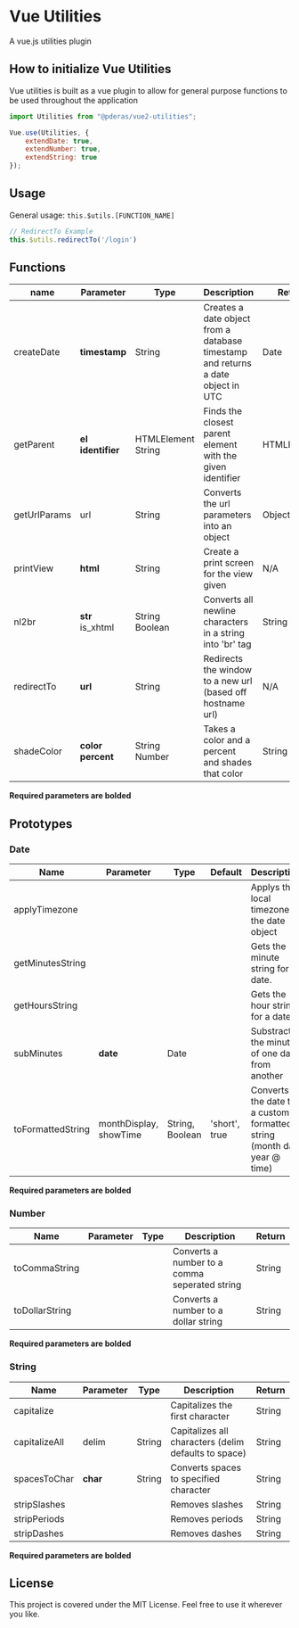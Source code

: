 # Vue Utilities
A vue.js utilities plugin

## How to initialize Vue Utilities
Vue utilities is built as a vue plugin to allow for general purpose functions to be used throughout the application

```javascript
import Utilities from "@pderas/vue2-utilities";

Vue.use(Utilities, {
    extendDate: true,
    extendNumber: true,
    extendString: true
});
```
## Usage
General usage: ```this.$utils.[FUNCTION_NAME]```
```javascript
// RedirectTo Example
this.$utils.redirectTo('/login')
```

## Functions
| name       | Parameter                  | Type                    | Description                                                                      | Return      |
|------------|----------------------------|-------------------------|----------------------------------------------------------------------------------|-------------|
| createDate | **timestamp**              | String                  | Creates a date object from a database timestamp and returns a date object in UTC | Date        |
| getParent  | **el** <br> **identifier** | HTMLElement <br> String | Finds the closest parent element with the given identifier                       | HTMLElement |
| getUrlParams | url                      | String                  | Converts the url parameters into an object                                       | Object |
| printView  | **html**                   | String                  | Create a print screen for the view given                                         | N/A         |
| nl2br      | **str** <br> is_xhtml      | String <br> Boolean     | Converts all newline characters in a string into 'br' tag                        | String      |
| redirectTo | **url**                    | String                  | Redirects the window to a new url (based off hostname url)                       | N/A         |
| shadeColor | **color** <br> **percent** | String <br> Number      | Takes a color and a percent and shades that color                                | String      |

**Required parameters are bolded**


## Prototypes
### Date
| Name             | Parameter               | Type            | Default       |Description                                                              | Return |
|------------------|-------------------------|-----------------|---------------|-------------------------------------------------------------------------|--------|
| applyTimezone    |                         |                 |               | Applys the local timezone to the date object                            | Date   |
| getMinutesString |                         |                 |               | Gets the minute string for a date.                                      | String |
| getHoursString   |                         |                 |               | Gets the hour string for a date.                                        | String |
| subMinutes       | **date**                | Date            |               | Substracts the minutes of one date from another                         | Number |
| toFormattedString| monthDisplay, showTime  | String, Boolean | 'short', true | Converts the date to a custom formatted string (month day, year @ time) | String |

**Required parameters are bolded**

### Number
| Name           | Parameter | Type | Description                                     | Return |
|----------------|-----------|------|-------------------------------------------------|--------|
| toCommaString  |           |      | Converts a number to a comma seperated string   | String |
| toDollarString |           |      | Converts a number to a dollar string            | String |

**Required parameters are bolded**

### String
| Name          | Parameter | Type   | Description                                          | Return |
|---------------|-----------|--------|------------------------------------------------------|--------|
| capitalize    |           |        | Capitalizes the first character                      | String |
| capitalizeAll | delim     | String | Capitalizes all characters (delim defaults to space) | String |
| spacesToChar  | **char**  | String | Converts spaces to specified character               | String |
| stripSlashes  |           |        | Removes slashes                                      | String |
| stripPeriods  |           |        | Removes periods                                      | String |
| stripDashes   |           |        | Removes dashes                                       | String |

**Required parameters are bolded**


## License
This project is covered under the MIT License. Feel free to use it wherever you like.